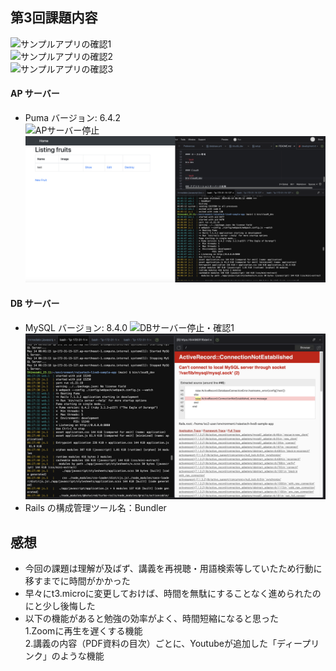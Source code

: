 ## 第3回課題内容

 ![サンプルアプリの確認1](image/サンプルアプリの確認.png)  
 ![サンプルアプリの確認2](image/サンプルアプリの確認2.png)  
 ![サンプルアプリの確認3](image/サンプルアプリの確認3.png)

#### AP サーバー
* Puma バージョン: 6.4.2  
 ![APサーバー停止](image/APサーバー停止.png)  
 ![bin/cloud9_dev再実行](image/bin:cloud9_dev再実行.png)

#### DB サーバー  
* MySQL バージョン: 8.4.0 
 ![DBサーバー停止・確認1](image/DBサーバー停止・確認.png)
 ![DBサーバー停止・確認2](image/Can'tconnecttolocalMySQLserver.png)
* Rails の構成管理ツール名：Bundler


## 感想
* 今回の課題は理解が及ばず、講義を再視聴・用語検索等していたため行動に移すまでに時間がかかった
* 早々にt3.microに変更しておけば、時間を無駄にすることなく進められたのにと少し後悔した
* 以下の機能があると勉強の効率がよく、時間短縮になると思った   
1.Zoomに再生を遅くする機能  
2.講義の内容（PDF資料の目次）ごとに、Youtubeが追加した「ディープリンク」のような機能
